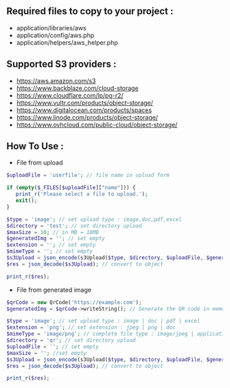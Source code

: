 ## Required files to copy to your project :

- application/libraries/aws
- application/config/aws.php
- application/helpers/aws_helper.php

## Supported S3 providers :

- https://aws.amazon.com/s3
- https://www.backblaze.com/cloud-storage
- https://www.cloudflare.com/lp/pg-r2/
- https://www.vultr.com/products/object-storage/
- https://www.digitalocean.com/products/spaces
- https://www.linode.com/products/object-storage/
- https://www.ovhcloud.com/public-cloud/object-storage/

## How To Use :
- File from upload
```php
$uploadFile = 'userfile'; // file name in upload form

if (empty($_FILES[$uploadFile]["name"])) {
   print_r('Please select a file to upload.');
   exit();
}

$type = 'image'; // set upload type : image,doc,pdf,excel
$directory = 'test'; // set directory upload
$maxSize = 10; // in MB = 10MB
$generatedImg = ''; // set empty
$extension = ''; // set empty
$mimeType = ''; // set empty
$s3Upload = json_encode(s3Upload($type, $directory, $uploadFile, $generatedImg, $mimeType, $extension, $maxSize));
$res = json_decode($s3Upload); // convert to object

print_r($res);
```

- File from generated image
```php
$qrCode = new QrCode('https://example.com');
$generatedImg = $qrCode->writeString(); // Generate the QR code in memory

$type = 'image'; // set upload type : image | doc | pdf | excel
$extension = 'png'; // set extension : jpeg | png | doc
$mimeType = 'image/png'; // complete file type : image/jpeg | application/msword | application/pdf | application/vnd.ms-excel
$directory = 'qr'; // set directory upload
$uploadFile = ''; // set empty
$maxSize = ''; //set empty
$s3Upload = json_encode(s3Upload($type, $directory, $uploadFile, $generatedImg, $mimeType, $extension, $maxSize));
$res = json_decode($s3Upload); // convert to object

print_r($res);
```
